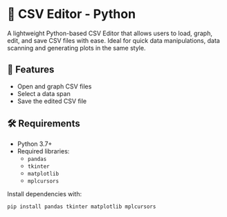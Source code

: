 # 📝 CSV Editor - Python

A lightweight Python-based CSV Editor that allows users to load, graph, edit, and save CSV files with ease. Ideal for quick data manipulations, data scanning and generating plots in the same style.

## 🚀 Features

- Open and graph CSV files
- Select a data span
- Save the edited CSV file

## 🛠️ Requirements

- Python 3.7+
- Required libraries:
  - `pandas`
  - `tkinter`
  - `matplotlib`
  - `mplcursors`

Install dependencies with:

```bash
pip install pandas tkinter matplotlib mplcursors